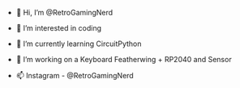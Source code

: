 - 👋 Hi, I’m @RetroGamingNerd

- 👀 I’m interested in coding
- 🌱 I’m currently learning CircuitPython
- 💞️ I’m working on a Keyboard Featherwing + RP2040 and Sensor
- 📫 Instagram - @RetroGamingNerd

<!---
RetroGamingNerd/RetroGamingNerd is a ✨ special ✨ repository because its `README.md` (this file) appears on your GitHub profile.
You can click the Preview link to take a look at your changes.
--->
